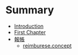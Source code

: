 # Summary

* [Introduction](README.md)
* [First Chapter](chapter1.md)
* [報帳](reimburse.md)
   * [reimburese.concept](reimbureseconcept.md)

